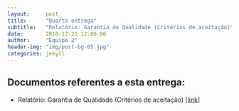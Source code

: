 ```yaml
---
layout:     post
title:      "Quarta entrega"
subtitle:   "Relatório: Garantia de Qualidade (Critérios de aceitação)"
date:       2018-12-21 12:00:00
author:     "Equipa 2"
header-img: "img/post-bg-05.jpg"
categories: jekyll
---
```


<p> <h2><b>Documentos referentes a esta entrega:</b> </h2>
<ul>
  <li>Relatório: Garantia de Qualidade (Critérios de
aceitação) <a href="https://drive.google.com/file/d/1c-A0Jfly2VTLU3pcuhtRjHRTBFuZNM8_/view?usp=sharing
">[link]</a></li>
</ul>

